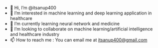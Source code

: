 - 👋 Hi, I’m @itsanup400
- 👀 I’m interested in machine learning and deep learning application in healthcare
- 🌱 I’m currently learning neural network and medicine
- 💞️ I’m looking to collaborate on machine learning/artificial intelligence and healthcare industry
- 📫 How to reach me : You can email me at itsanup400@gmail.com

<!---
itsanup400/itsanup400 is a ✨ special ✨ repository because its `README.md` (this file) appears on your GitHub profile.
You can click the Preview link to take a look at your changes.
--->
